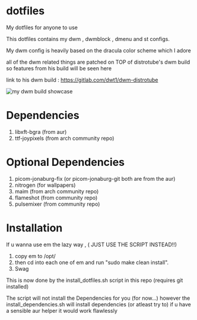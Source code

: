 # dotfiles
My dotfiles for anyone to use


This dotfiles contains my dwm , dwmblock , dmenu and st configs.

My dwm config is heavily based on the dracula color scheme which I adore 

all of the dwm related things are patched on TOP of distrotube's dwm build
so features from his build will be seen here

link to his dwm build : https://gitlab.com/dwt1/dwm-distrotube

![my dwm build showcase](https://cdn.discordapp.com/attachments/809664984187404288/932270436480348250/unknown.png)

# Dependencies

1) libxft-bgra (from aur)
2) ttf-joypixels (from arch community repo)

# Optional Dependencies

1) picom-jonaburg-fix (or picom-jonaburg-git both are from the aur)
2) nitrogen (for wallpapers)
3) maim (from arch community repo)
4) flameshot (from community repo)
5) pulsemixer (from community repo)

# Installation
If u wanna use em the lazy way , ( JUST USE THE SCRIPT INSTEAD!!)
1) copy em to /opt/ 
2) then cd into each one of em and run "sudo make clean install".
3) Swag

This is now done by the install_dotfiles.sh script in this repo (requires git installed)

The script will not install the Dependencies for you (for now...)
however the install_dependencies.sh will install dependencies (or atleast try to)
if u have a sensible aur helper it would work flawlessly
